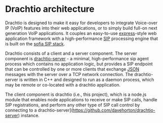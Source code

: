# Drachtio architecture

Drachtio is designed to make it easy for developers to integrate Voice-over IP (VoIP) features into their web applications, or to simply build full-on next generation VoIP applications.  It couples an easy-to-use [express](http://expressjs.com/)-style web application framework with a high-performance [SIP](http://www.ietf.org/rfc/rfc3261.txt) processing engine that is built on the [sofia SIP stack](https://gitorious.org/sofia-sip).  

Drachtio consists of a client and a server component.  The server component is [drachtio-server](https://github.com/davehorton/drachtio-server) - a minimal, high-performance sip agent process which contains no application logic, but provides a SIP endpoint that can be controlled by one or more clients that exchange [JSON](http://www.json.org) messages with the server over a TCP network connection.  The drachtio-server is written in C++ and designed to run as a daemon process, which may be remote or co-located with a drachtio application.

The client component is drachtio (i.e., this project), which is a node.js module that enables node applications to receive or make SIP calls, handle SIP registrations, and perform any other type of SIP call control by connecting to a drachtio-server](https://github.com/davehorton/drachtio-server) instance.  